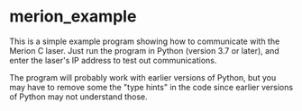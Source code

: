 # merion_example

This is a simple example program showing how to communicate with the Merion C laser. Just run the program in Python (version 3.7 or later), and enter the laser's IP address to test out communications.

The program will probably work with earlier versions of Python, but you may have to remove some the "type hints" in the code since earlier versions of Python may not understand those.
